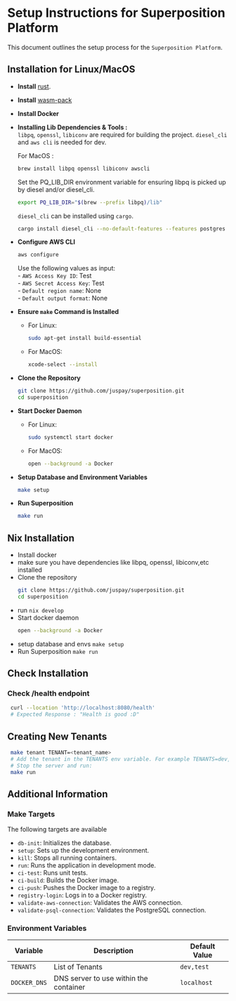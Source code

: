 # Setup Instructions for Superposition Platform

This document outlines the setup process for the `Superposition Platform`.

## Installation for Linux/MacOS

- **Install** [rust](https://rustup.rs).

- **Install** [wasm-pack](https://rustwasm.github.io/wasm-pack/installer/)

- **Install Docker**

- **Installing Lib Dependencies & Tools :** <br>
    `libpq`, `openssl`, `libiconv` are required for building the project. `diesel_cli` and `aws cli` is needed for dev.

    For MacOS :
    ```bash
    brew install libpq openssl libiconv awscli
    ```
    Set the PQ_LIB_DIR environment variable for ensuring libpq is picked up by diesel and/or diesel_cli.
    ```bash
    export PQ_LIB_DIR="$(brew --prefix libpq)/lib"
    ```
    `diesel_cli` can be installed using `cargo`.
    ```bash
    cargo install diesel_cli --no-default-features --features postgres
    ```

- **Configure AWS CLI**
    ```bash
    aws configure
    ```
    Use the following values as input: <br>
      - `AWS Access Key ID`: Test <br>
      - `AWS Secret Access Key`: Test <br>
      - `Default region name`: None <br>
      - `Default output format`: None

- **Ensure `make` Command is Installed**
    - For Linux:
      ```bash
      sudo apt-get install build-essential
      ```
    - For MacOS:
      ```bash
      xcode-select --install
      ```

- **Clone the Repository**
    ```bash
    git clone https://github.com/juspay/superposition.git
    cd superposition
    ```

- **Start Docker Daemon**
    - For Linux:
      ```bash
      sudo systemctl start docker
      ```
    - For MacOS:
      ```bash
      open --background -a Docker
      ```

- **Setup Database and Environment Variables**
    ```bash
    make setup
    ```

- **Run Superposition**
    ```bash
    make run
    ```

## Nix Installation

- Install docker
- make sure you have dependencies like libpq, openssl, libiconv,etc installed
- Clone the repository 
    ```bash
    git clone https://github.com/juspay/superposition.git
    cd superposition
    ``` 
- run `nix develop`
- Start docker daemon
    ```bash
    open --background -a Docker
    ```
- setup database and envs
    `make setup`
- Run Superposition
    `make run`


## Check Installation

### Check /health endpoint
```bash
 curl --location 'http://localhost:8080/health'
 # Expected Response : "Health is good :D"
```    

## Creating New Tenants
```bash 
 make tenant TENANT=<tenant_name> 
 # Add the tenant in the TENANTS env variable. For example TENANTS=dev,test,<tenant_name>
 # Stop the server and run: 
 make run
 ```
## Additional Information

### Make Targets
The following targets are available
* `db-init`: Initializes the database.
* `setup`: Sets up the development environment.
* `kill`: Stops all running containers.
* `run`: Runs the application in development mode.
* `ci-test`: Runs unit tests.
* `ci-build`: Builds the Docker image.
* `ci-push`: Pushes the Docker image to a registry.
* `registry-login`: Logs in to a Docker registry.
* `validate-aws-connection`: Validates the AWS connection.
* `validate-psql-connection`: Validates the PostgreSQL connection.

### Environment Variables
| Variable | Description | Default Value |
|---|---|---|
| `TENANTS` | List of Tenants | `dev,test` |
| `DOCKER_DNS` | DNS server to use within the container | `localhost` |

